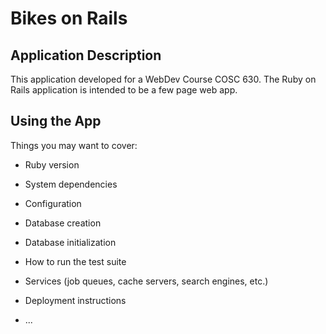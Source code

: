 # Bikes on Rails

## Application Description
This application developed for a WebDev Course COSC 630. The Ruby on Rails application is intended to be a few page web app.

## Using the App

Things you may want to cover:

* Ruby version

* System dependencies

* Configuration

* Database creation

* Database initialization

* How to run the test suite

* Services (job queues, cache servers, search engines, etc.)

* Deployment instructions

* ...

